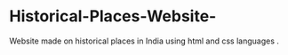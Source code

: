 # Historical-Places-Website-
Website made on historical places in India using html and css languages .
